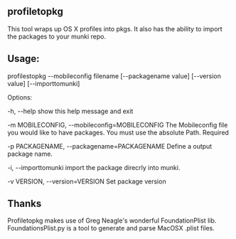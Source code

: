 ## profiletopkg

This tool wraps up OS X profiles into pkgs. It also has the ability to import the packages to your munki repo.

## Usage: 
profilestopkg --mobileconfig filename [--packagename value] [--version value] [--importtomunki]

Options:

  -h, --help            show this help message and exit

  -m MOBILECONFIG, --mobileconfig=MOBILECONFIG
                        The Mobileconfig file you would like to have packages.
                        You must use the absolute Path. Required

  -p PACKAGENAME, --packagename=PACKAGENAME
                        Define a output package name.

  -i, --importtomunki   import the package direcrly into munki.

  -v VERSION, --version=VERSION
                        Set package version 

## Thanks

Profiletopkg makes use of Greg Neagle's wonderful FoundationPlist lib. FoundationsPlist.py is a tool to generate and parse MacOSX .plist files.